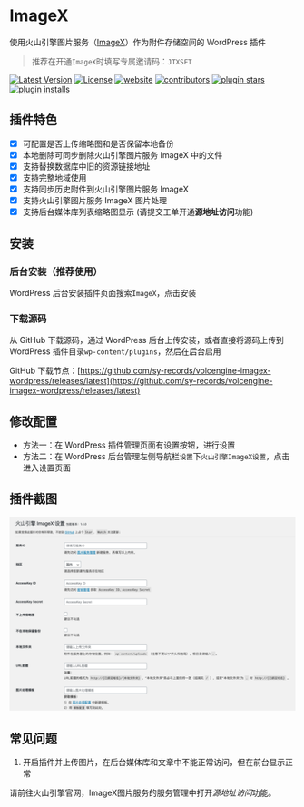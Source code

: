 # ImageX

使用火山引擎图片服务（[ImageX](https://zjsms.com/RVvQxX8/)）作为附件存储空间的 WordPress 插件

> 推荐在开通`ImageX`时填写专属邀请码：`JTXSFT`

[![Latest Version](https://img.shields.io/github/release/sy-records/volcengine-imagex-wordpress.svg)](https://github.com/sy-records/volcengine-imagex-wordpress/releases)
[![License](https://img.shields.io/github/license/sy-records/volcengine-imagex-wordpress?color=red)](LICENSE)
[![website](https://img.shields.io/badge/website-qq52o.me-blue)](https://qq52o.me)
[![contributors](https://img.shields.io/github/contributors/sy-records/volcengine-imagex-wordpress?color=blue)](https://github.com/sy-records/volcengine-imagex-wordpress/graphs/contributors)
[![plugin stars](https://img.shields.io/wordpress/plugin/stars/imagex)](https://wordpress.org/plugins/imagex/)
[![plugin installs](https://img.shields.io/wordpress/plugin/installs/imagex)](https://wordpress.org/plugins/imagex/)

## 插件特色

* [x] 可配置是否上传缩略图和是否保留本地备份
* [x] 本地删除可同步删除火山引擎图片服务 ImageX 中的文件
* [x] 支持替换数据库中旧的资源链接地址
* [x] 支持完整地域使用
* [x] 支持同步历史附件到火山引擎图片服务 ImageX
* [x] 支持火山引擎图片服务 ImageX 图片处理
* [x] 支持后台媒体库列表缩略图显示 (请提交工单开通**源地址访问**功能)

## 安装

### 后台安装（推荐使用）

WordPress 后台安装插件页面搜索`ImageX`，点击安装

### 下载源码

从 GitHub 下载源码，通过 WordPress 后台上传安装，或者直接将源码上传到 WordPress 插件目录`wp-content/plugins`，然后在后台启用

GitHub 下载节点：[https://github.com/sy-records/volcengine-imagex-wordpress/releases/latest](https://github.com/sy-records/volcengine-imagex-wordpress/releases/latest)

## 修改配置

* 方法一：在 WordPress 插件管理页面有设置按钮，进行设置
* 方法二：在 WordPress 后台管理左侧导航栏`设置`下`火山引擎ImageX设置`，点击进入设置页面

## 插件截图

![设置页面](screenshot-1.png)

## 常见问题

1. 开启插件并上传图片，在后台媒体库和文章中不能正常访问，但在前台显示正常

请前往火山引擎官网，ImageX图片服务的服务管理中打开*源地址访问*功能。 
